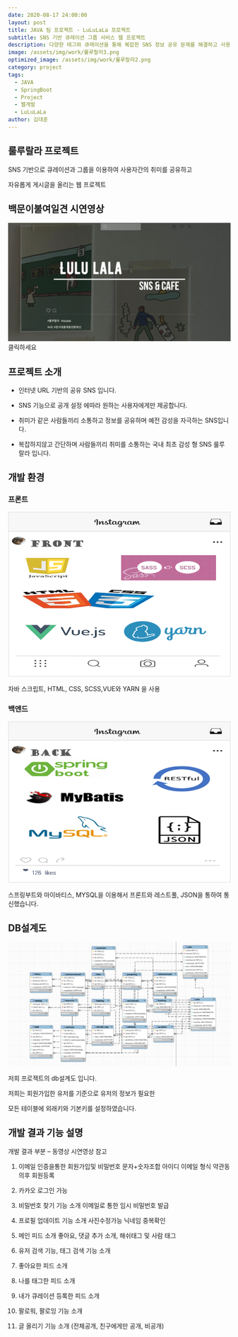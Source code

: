 ```yaml
---
date: 2020-08-17 24:00:00
layout: post
title: JAVA 팀 프로젝트 - LuLuLaLa 프로젝트 
subtitle: SNS 기반 큐레이션 그룹 서비스 웹 프로젝트
description: 다양한 태그와 큐레이션을 통해 복잡한 SNS 정보 공유 문제를 해결하고 사용자 간의 취미 공유와 게시글 관리가 가능 
image: /assets/img/work/룰루랄라3.png
optimized_image: /assets/img/work/룰루랄라2.png
category: project
tags:
  - JAVA
  - SpringBoot
  - Project
  - 웹개발
  - LuLuLaLa
author: 김대훈
---
```


## 룰루랄라 프로젝트

SNS 기반으로 큐레이션과 그룹을 이용하여 사용자간의 취미를 공유하고

자유롭게 게시글을 올리는 웹 프로젝트

## 백문이불여일견 시연영상

[![Watch the video](../assets/img/work/룰루랄라3.png)](https://www.youtube.com/watch?v=0z6JZoYHw-0&t=13s)
클릭하세요

## 프로젝트 소개

- 인터넷 URL 기반의 공유 SNS 입니다.

- SNS 기능으로 공개 설정 에따라 원하는 사용자에게만 제공합니다.

- 취미가 같은 사람들끼리 소통하고 정보를 공유하며 예전 감성을 자극하는 SNS입니다.

- 복잡하지않고 간단하며 사람들끼리 취미를 소통하는 국내 최초 감성 형 SNS 룰루 랄라 입니다.

## 개발 환경

### 프론트

![1](../assets/img/work/룰루랄라4.png)

자바 스크립트, HTML, CSS, SCSS,VUE와 YARN 을 사용 

### 백엔드
![2](../assets/img/work/룰루랄라5.png)

스프링부트와 마이바티스, MYSQL을 이용해서 프론트와 레스트풀, JSON을 통하여 통신했습니다.

## DB설계도

![3](../assets/img/work/룰루랄라6.png)

저희 프로젝트의 db설계도 입니다. 

저희는 회원가입한 유저를 기준으로 유저의 정보가 필요한 

모든 테이블에 외래키와 기본키를 설정하였습니다.

## 개발 결과 기능 설명

개발 결과 부분 – 동영상 시연영상 참고

1. 이메일 인증을통한 회원가입및 비밀번호 문자+숫자조합 아이디 이메일 형식
약관동의후 회원등록

2. 카카오 로그인 가능

3. 비밀번호 찾기 기능 소개 이메일로 통한 임시 비밀번호 발급

4. 프로필 업데이트 기능 소개 사진수정가능 닉네임 중복확인

5. 메인 피드 소개 좋아요, 댓글 추가 소개, 해쉬태그 및 사람 태그

6. 유저 검색 기능, 태그 검색 기능 소개

7. 좋아요한 피드 소개

8. 나를 태그한 피드 소개

9. 내가 큐레이션 등록한 피드 소개

10. 팔로워, 팔로잉 기능 소개

11. 글 올리기 기능 소개 (전체공개, 친구에게만 공개, 비공개)

